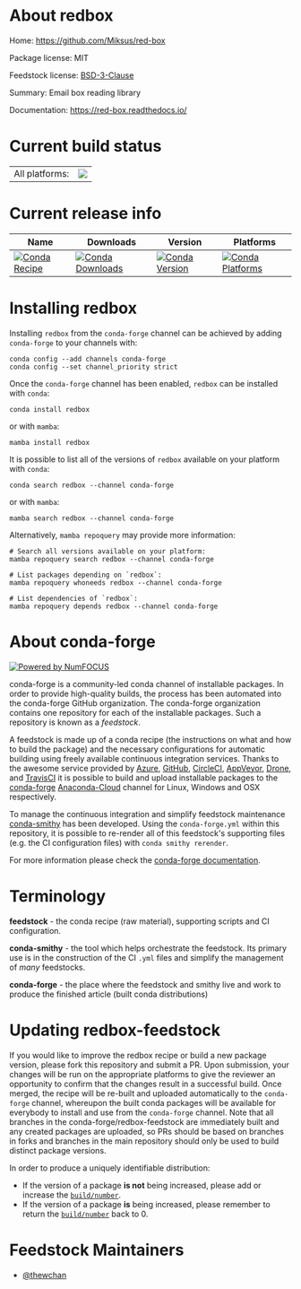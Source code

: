 About redbox
============

Home: https://github.com/Miksus/red-box

Package license: MIT

Feedstock license: [BSD-3-Clause](https://github.com/conda-forge/redbox-feedstock/blob/main/LICENSE.txt)

Summary: Email box reading library

Documentation: https://red-box.readthedocs.io/

Current build status
====================


<table><tr><td>All platforms:</td>
    <td>
      <a href="https://dev.azure.com/conda-forge/feedstock-builds/_build/latest?definitionId=18055&branchName=main">
        <img src="https://dev.azure.com/conda-forge/feedstock-builds/_apis/build/status/redbox-feedstock?branchName=main">
      </a>
    </td>
  </tr>
</table>

Current release info
====================

| Name | Downloads | Version | Platforms |
| --- | --- | --- | --- |
| [![Conda Recipe](https://img.shields.io/badge/recipe-redbox-green.svg)](https://anaconda.org/conda-forge/redbox) | [![Conda Downloads](https://img.shields.io/conda/dn/conda-forge/redbox.svg)](https://anaconda.org/conda-forge/redbox) | [![Conda Version](https://img.shields.io/conda/vn/conda-forge/redbox.svg)](https://anaconda.org/conda-forge/redbox) | [![Conda Platforms](https://img.shields.io/conda/pn/conda-forge/redbox.svg)](https://anaconda.org/conda-forge/redbox) |

Installing redbox
=================

Installing `redbox` from the `conda-forge` channel can be achieved by adding `conda-forge` to your channels with:

```
conda config --add channels conda-forge
conda config --set channel_priority strict
```

Once the `conda-forge` channel has been enabled, `redbox` can be installed with `conda`:

```
conda install redbox
```

or with `mamba`:

```
mamba install redbox
```

It is possible to list all of the versions of `redbox` available on your platform with `conda`:

```
conda search redbox --channel conda-forge
```

or with `mamba`:

```
mamba search redbox --channel conda-forge
```

Alternatively, `mamba repoquery` may provide more information:

```
# Search all versions available on your platform:
mamba repoquery search redbox --channel conda-forge

# List packages depending on `redbox`:
mamba repoquery whoneeds redbox --channel conda-forge

# List dependencies of `redbox`:
mamba repoquery depends redbox --channel conda-forge
```


About conda-forge
=================

[![Powered by
NumFOCUS](https://img.shields.io/badge/powered%20by-NumFOCUS-orange.svg?style=flat&colorA=E1523D&colorB=007D8A)](https://numfocus.org)

conda-forge is a community-led conda channel of installable packages.
In order to provide high-quality builds, the process has been automated into the
conda-forge GitHub organization. The conda-forge organization contains one repository
for each of the installable packages. Such a repository is known as a *feedstock*.

A feedstock is made up of a conda recipe (the instructions on what and how to build
the package) and the necessary configurations for automatic building using freely
available continuous integration services. Thanks to the awesome service provided by
[Azure](https://azure.microsoft.com/en-us/services/devops/), [GitHub](https://github.com/),
[CircleCI](https://circleci.com/), [AppVeyor](https://www.appveyor.com/),
[Drone](https://cloud.drone.io/welcome), and [TravisCI](https://travis-ci.com/)
it is possible to build and upload installable packages to the
[conda-forge](https://anaconda.org/conda-forge) [Anaconda-Cloud](https://anaconda.org/)
channel for Linux, Windows and OSX respectively.

To manage the continuous integration and simplify feedstock maintenance
[conda-smithy](https://github.com/conda-forge/conda-smithy) has been developed.
Using the ``conda-forge.yml`` within this repository, it is possible to re-render all of
this feedstock's supporting files (e.g. the CI configuration files) with ``conda smithy rerender``.

For more information please check the [conda-forge documentation](https://conda-forge.org/docs/).

Terminology
===========

**feedstock** - the conda recipe (raw material), supporting scripts and CI configuration.

**conda-smithy** - the tool which helps orchestrate the feedstock.
                   Its primary use is in the construction of the CI ``.yml`` files
                   and simplify the management of *many* feedstocks.

**conda-forge** - the place where the feedstock and smithy live and work to
                  produce the finished article (built conda distributions)


Updating redbox-feedstock
=========================

If you would like to improve the redbox recipe or build a new
package version, please fork this repository and submit a PR. Upon submission,
your changes will be run on the appropriate platforms to give the reviewer an
opportunity to confirm that the changes result in a successful build. Once
merged, the recipe will be re-built and uploaded automatically to the
`conda-forge` channel, whereupon the built conda packages will be available for
everybody to install and use from the `conda-forge` channel.
Note that all branches in the conda-forge/redbox-feedstock are
immediately built and any created packages are uploaded, so PRs should be based
on branches in forks and branches in the main repository should only be used to
build distinct package versions.

In order to produce a uniquely identifiable distribution:
 * If the version of a package **is not** being increased, please add or increase
   the [``build/number``](https://docs.conda.io/projects/conda-build/en/latest/resources/define-metadata.html#build-number-and-string).
 * If the version of a package **is** being increased, please remember to return
   the [``build/number``](https://docs.conda.io/projects/conda-build/en/latest/resources/define-metadata.html#build-number-and-string)
   back to 0.

Feedstock Maintainers
=====================

* [@thewchan](https://github.com/thewchan/)

